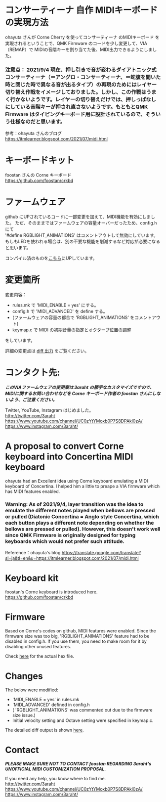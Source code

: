 # コンサーティーナ 自作 MIDIキーボード の実現方法
ohayuta さんが Corne Cherry を使ってコンサーティーナ のMIDIキーボード を実現されるということで、QMK Firmware のコードを少し変更して、VIA （REMAP）で MIDIの音階キーを割り当てた後、MIDI出力できるようにしました。  
### 注意点： 2021/9/4 現在、押し引きで音が変わるダイアトニック式コンサーティーナ（＝アングロ・コンサーティーナ、＝蛇腹を開いた時と閉じた時で異なる音が出るタイプ）の再現のためにはレイヤー切り替え作戦をイメージしておりました。しかし、この作戦はうまく行かないようです。レイヤーの切り替えだけでは、押しっぱなしにしている音階キーが押され直さないようです。もともとQMK Firmware はタイピングキーボード用に設計されているので、そういう仕様なのだと思います。 ###

参考：ohayuta さんのブログ  
https://itmlearner.blogspot.com/2021/07/midi.html

# キーボードキット
foostan さんの Corne キーボード  
https://github.com/foostan/crkbd  

# ファームウェア
github にUPされているコードに一部変更を加えて、MIDI機能を有効にしました。
ただ、そのままではファームウェアの容量オーバーだったため、config.h にて  
'#define RGBLIGHT_ANIMATIONS'
はコメントアウトして無効にしています。もしもLEDを使われる場合は、別の不要な機能を削減するなど対応が必要になると思います。  

コンパイル済のものを[こちら](https://github.com/3araht/crkbd2ConcertinaMIDI/blob/main/crkbd_rev1_via_concertinaMIDI_hex.zip)にUPしています。  

# 変更箇所
変更内容：　　
- rules.mk で 'MIDI_ENABLE = yes' にする。
- config.h で 'MIDI_ADVANCED' を define する。
-  (ファームウェアの容量の都合で 'RGBLIGHT_ANIMATIONS' をコメントアウト)
- keymap.c で MIDI の初期音量の指定とオクターブ位置の調整

をしています。  

詳細の変更点は  [diff 出力](https://github.com/3araht/crkbd2ConcertinaMIDI/blob/main/crkbd_ConcertinaMIDI.diff)
をご覧ください。  

# コンタクト先:
***このVIAファームウェアの変更案は 3araht の勝手なカスタマイズですので、MIDIに関するお問い合わせなどを Corne キーボード作者の foostan さんにしないよう、ご注意ください。***  

Twitter, YouTube, Instagram はじめました。  
http://twitter.com/3araht  
https://www.youtube.com/channel/UC0zYtYMoxb0P7S8DPAkl0zA/  
https://www.instagram.com/3araht/  

# A proposal to convert Corne keyboard into Concertina MIDI keyboard
ohayuta had an Excellent idea using Corne keyboard emulating a MIDI keyboard of Concertina.
I helped him a little to preape a VIA firmware which has MIDI features enabled.  

### Warning: As of 2021/9/4, layer transition was the idea to emulate the different notes played when bellows are pressed or pulled (Diatonic Concertina = Anglo style Concertina, which each button plays a different note depending on whether the bellows are pressed or pulled). However, this doesn't work well since QMK Firmware is originally designed for typing keyboards which would not prefer such attitude. ###

Reference：ohayuta's blog
https://translate.google.com/translate?sl=ja&tl=en&u=https://itmlearner.blogspot.com/2021/07/midi.html

# Keyboard kit
foostan's Corne keyboard is introduced here.  
https://github.com/foostan/crkbd  


# Firmware
Based on Corne's codes on github, MIDI features were enabled. Since the firmware size was too big, 'RGBLIGHT_ANIMATIONS' feature had to be disabled in config.h. If you use them, you need to make room for it by disabling other unused features.  

Check [here](https://github.com/3araht/crkbd2ConcertinaMIDI/blob/main/crkbd_rev1_via_concertinaMIDI_hex.zip) for the actual hex file.  

# Changes
The below were modified:
- 'MIDI_ENABLE = yes' in rules.mk
- 'MIDI_ADVANCED' defined in config.h
-  ( 'RGBLIGHT_ANIMATIONS' was commented out due to the firmware size issue.)
- Initial velocity setting and Octave setting were specified in keymap.c.

The detailed diff output is shown [here](https://github.com/3araht/crkbd2ConcertinaMIDI/blob/main/crkbd_ConcertinaMIDI.diff).  

# Contact
***PLEASE MAKE SURE NOT TO CONTACT foostan REGARDING 3araht's UNOFFICIAL MIDI CUSTOMIZATION PROPOSAL.***  

If you need any help, you know where to find me.  
http://twitter.com/3araht  
https://www.youtube.com/channel/UC0zYtYMoxb0P7S8DPAkl0zA/  
https://www.instagram.com/3araht/  
